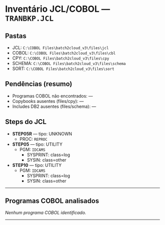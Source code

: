 # Inventário JCL/COBOL — `TRANBKP.JCL`

## Pastas
- JCL: `C:\COBOL Files\batch2cloud_v3\files\jcl`
- COBOL: `C:\COBOL Files\batch2cloud_v3\files\cbl`
- CPY: `C:\COBOL Files\batch2cloud_v3\files\cpy`
- SCHEMA: `C:\COBOL Files\batch2cloud_v3\files\schema`
- SORT: `C:\COBOL Files\batch2cloud_v3\files\sort`

## Pendências (resumo)
- Programas COBOL não encontrados: —
- Copybooks ausentes (files/cpy): —
- Includes DB2 ausentes (files/schema): —

## Steps do JCL
- **STEP05R** — tipo: UNKNOWN  
  - PROC: `REPROC`
- **STEP05** — tipo: UTILITY  
  - PGM: `IDCAMS`
    - SYSPRINT: class=log
    - SYSIN: class=other
- **STEP10** — tipo: UTILITY  
  - PGM: `IDCAMS`
    - SYSPRINT: class=log
    - SYSIN: class=other

---
## Programas COBOL analisados
_Nenhum programa COBOL identificado._

---